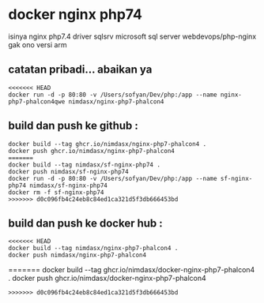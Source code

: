 # docker nginx php74
isinya nginx php7.4 driver sqlsrv microsoft sql server
webdevops/php-nginx gak ono versi arm
## catatan pribadi... abaikan ya
````
<<<<<<< HEAD
docker run -d -p 80:80 -v /Users/sofyan/Dev/php:/app --name nginx-php7-phalcon4qwe nimdasx/nginx-php7-phalcon4
````
## build dan push ke github :
````
docker build --tag ghcr.io/nimdasx/nginx-php7-phalcon4 .
docker push ghcr.io/nimdasx/nginx-php7-phalcon4
=======
docker build --tag nimdasx/sf-nginx-php74 .
docker push nimdasx/sf-nginx-php74
docker run -d -p 80:80 -v /Users/sofyan/Dev/php:/app --name sf-nginx-php74 nimdasx/sf-nginx-php74
docker rm -f sf-nginx-php74
>>>>>>> d0c096fb4c24eb8c84ed1ca321d5f3db666453bd
````
## build dan push ke docker hub :
````
<<<<<<< HEAD
docker build --tag nimdasx/nginx-php7-phalcon4 .
docker push nimdasx/nginx-php7-phalcon4
````
=======
docker build --tag ghcr.io/nimdasx/docker-nginx-php7-phalcon4 .
docker push ghcr.io/nimdasx/docker-nginx-php7-phalcon4
````
>>>>>>> d0c096fb4c24eb8c84ed1ca321d5f3db666453bd
